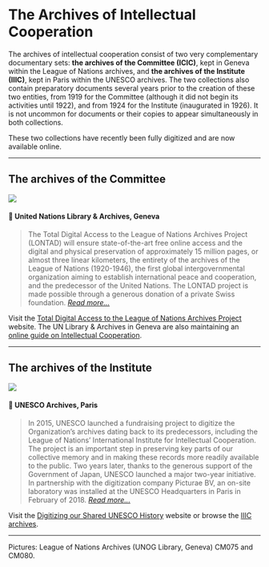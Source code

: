 # The Archives of Intellectual Cooperation

The archives of intellectual cooperation consist of two very complementary documentary sets: **the archives of the Committee (ICIC)**, kept in Geneva within the League of Nations archives, and **the archives of the Institute (IIIC)**, kept in Paris within the UNESCO archives. The two collections also contain preparatory documents several years prior to the creation of these two entities, from 1919 for the Committee (although it did not begin its activities until 1922), and from 1924 for the Institute (inaugurated in 1926). It is not uncommon for documents or their copies to appear simultaneously in both collections.

These two collections have recently been fully digitized and are now available online.

---

## The archives of the Committee

<img src="https://raw.githubusercontent.com/grandjeanmartin/intellectualcooperation/gh-pages/images/cm075%20ICIC.png">

#### 📖 United Nations Library & Archives, Geneva

> The Total Digital Access to the League of Nations Archives Project (LONTAD) will ensure state-of-the-art free online access and the digital and physical preservation of approximately 15 million pages, or almost three linear kilometers, the entirety of the archives of the League of Nations (1920-1946), the first global intergovernmental organization aiming to establish international peace and cooperation, and the predecessor of the United Nations. The LONTAD project is made possible through a generous donation of a private Swiss foundation. [*Read more...*](https://lontad-project.unog.ch/about-the-project)

Visit the [Total Digital Access to the League of Nations Archives Project](https://lontad-project.unog.ch/) website. The UN Library & Archives in Geneva are also maintaining an [online guide on Intellectual Cooperation](https://libraryresources.unog.ch/lonintellectualcooperation).

---

## The archives of the Institute

<img src="https://raw.githubusercontent.com/grandjeanmartin/intellectualcooperation/gh-pages/images/cm080%20IIIC.jpg">

#### 📖 UNESCO Archives, Paris

> In 2015, UNESCO launched a fundraising project to digitize the Organization’s archives dating back to its predecessors, including the League of Nations’ International Institute for Intellectual Cooperation. The project is an important step in preserving key parts of our collective memory and in making these records more readily available to the public. Two years later, thanks to the generous support of the Government of Japan, UNESCO launched a major two-year initiative. In partnership with the digitization company Picturae BV, an on-site laboratory was installed at the UNESCO Headquarters in Paris in February of 2018. [*Read more...*](https://digital.archives.unesco.org/en/about-the-project)

Visit the [Digitizing our Shared UNESCO History](https://digital.archives.unesco.org/en/) website or browse the [IIIC archives](https://digital.archives.unesco.org/en/collection/iici-documents/).

---

Pictures: League of Nations Archives (UNOG Library, Geneva) CM075 and CM080.

